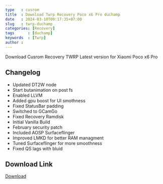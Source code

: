 ```yaml
---
type   : cusrom
title  : Download Twrp Recovery Poco x6 Pro duchamp
date   : 2024-03-10T09:17:35+07:00
slug   : twrp-duchamp
categories: [Recovery]
tags      : [duchamp]
keywords  : [Twrp]
author : 
---
```


Download Cusrom Recovery TWRP Latest version for Xiaomi Poco x6 Pro

## Changelog
- Updated DT2W node
- Start butanimation on post fs
- Enabled LLVM
- Added gpu boost for UI smothness 
- Fixed StatusBar padding
- Switched to GCamGo
- Fixed Recovery Ramdisk
- Initial Vanilla Build
- February security patch
- Included AOSP Surfaceflinger
- Improved LMKD for better RAM managment
- Tuned Surfaceflinger for more smoothness 
- Fixed QS lags with bluid


## Download Link
[Download](/)


